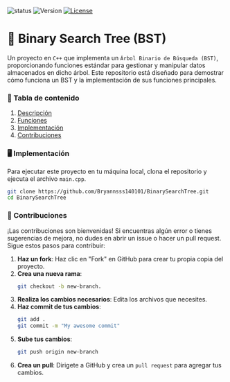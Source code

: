 ![status](https://img.shields.io/badge/status-finished-brightgreen)
![Version](https://img.shields.io/badge/version-v1.0.0-blue)
[![License](https://img.shields.io/badge/licencia-MIT-orange)](https://github.com/Bryannsss140101/BinarySearchTree/blob/main/LICENSE.txt)

# 🌳 Binary Search Tree (BST)

Un proyecto en `C++` que implementa un `Árbol Binario de Búsqueda (BST)`, proporcionando funciones estándar para gestionar y manipular datos almacenados en dicho árbol. Este repositorio está diseñado para demostrar cómo funciona un BST y la implementación de sus funciones principales.

### 📜 Tabla de contenido
1. [Descripción](https://github.com/Bryannsss140101/BinarySearchTree/wiki/%F0%9F%93%9A-Descripci%C3%B3n)
2. [Funciones](https://github.com/Bryannsss140101/BinarySearchTree/wiki/%E2%9A%99%EF%B8%8F-Funciones)
3. [Implementación](https://github.com/Bryannsss140101/BinarySearchTree/blob/main/README.md#%EF%B8%8F-implementaci%C3%B3n)
4. [Contribuciones](https://github.com/Bryannsss140101/BinarySearchTree/blob/main/README.md#-contribuciones)

### 🖥️ Implementación
Para ejecutar este proyecto en tu máquina local, clona el repositorio y ejecuta el archivo `main.cpp`.
```bash
git clone https://github.com/Bryannsss140101/BinarySearchTree.git
cd BinarySearchTree
```

### 🤝 Contribuciones
¡Las contribuciones son bienvenidas! Si encuentras algún error o tienes sugerencias de mejora, no dudes en abrir un issue o hacer un pull request. Sigue estos pasos para contribuir:

1. **Haz un fork**: Haz clic en "Fork" en GitHub para crear tu propia copia del proyecto.
2. **Crea una nueva rama**:
   ```bash
   git checkout -b new-branch.
   ```
4. **Realiza los cambios necesarios**: Edita los archivos que necesites.
5. **Haz commit de tus cambios**:
   ```bash
   git add .
   git commit -m "My awesome commit"
   ```
7. **Sube tus cambios**:
   ```bash
   git push origin new-branch
   ```
9. **Crea un pull**: Dirigete a GitHub y crea un `pull request` para agregar tus cambios.
